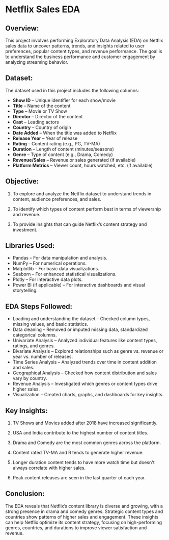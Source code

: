 # Netflix Sales EDA

## Overview:
This project involves performing Exploratory Data Analysis (EDA) on Netflix sales data to uncover patterns, trends, and insights related to user preferences, popular content types, and revenue performance. The goal is to understand the business performance and customer engagement by analyzing streaming behavior.

## Dataset:
The dataset used in this project includes the following columns:
- **Show ID** – Unique identifier for each show/movie
- **Title** – Name of the content
- **Type** – Movie or TV Show
- **Director** – Director of the content
- **Cast** – Leading actors
- **Country** – Country of origin
- **Date Added** – When the title was added to Netflix
- **Release Year** – Year of release
- **Rating** – Content rating (e.g., PG, TV-MA)
- **Duration** – Length of content (minutes/seasons)
- **Genre** – Type of content (e.g., Drama, Comedy)
- **Revenue/Sales** – Revenue or sales generated (if available)
- **Platform Metrics** – Viewer count, hours watched, etc. (if available)

## Objective:
1. To explore and analyze the Netflix dataset to understand trends in content, audience preferences, and sales.

2. To identify which types of content perform best in terms of viewership and revenue.

3. To provide insights that can guide Netflix’s content strategy and investment.

## Libraries Used:
- Pandas – For data manipulation and analysis.
- NumPy – For numerical operations.
- Matplotlib – For basic data visualizations.
- Seaborn – For enhanced statistical visualizations.
- Plotly – For interactive data plots.
- Power BI (if applicable) – For interactive dashboards and visual storytelling.

## EDA Steps Followed:
- Loading and understanding the dataset – Checked column types, missing values, and basic statistics.
- Data cleaning – Removed or imputed missing data, standardized categorical columns.
- Univariate Analysis – Analyzed individual features like content types, ratings, and genres.
- Bivariate Analysis – Explored relationships such as genre vs. revenue or year vs. number of releases.
- Time Series Analysis – Analyzed trends over time in content addition and sales.
- Geographical Analysis – Checked how content distribution and sales vary by country.
- Revenue Analysis – Investigated which genres or content types drive higher sales.
- Visualization – Created charts, graphs, and dashboards for key insights.

## Key Insights:
1. TV Shows and Movies added after 2018 have increased significantly.

2. USA and India contribute to the highest number of content titles.

3. Drama and Comedy are the most common genres across the platform.

4. Content rated TV-MA and R tends to generate higher revenue.

5. Longer duration content tends to have more watch time but doesn't always correlate with higher sales.

6. Peak content releases are seen in the last quarter of each year.

## Conclusion:
The EDA reveals that Netflix’s content library is diverse and growing, with a strong presence in drama and comedy genres. Strategic content types and countries show patterns of higher sales and engagement. These insights can help Netflix optimize its content strategy, focusing on high-performing genres, countries, and durations to improve viewer satisfaction and revenue.
